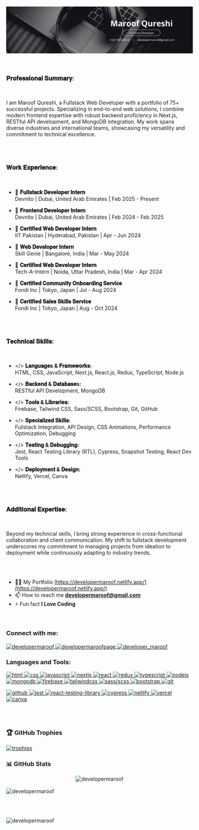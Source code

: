 ![Devloper Maroof](/banner.png)

<br>

<h3>𝐏𝐫𝐨𝐟𝐞𝐬𝐬𝐢𝐨𝐧𝐚𝐥 𝐒𝐮𝐦𝐦𝐚𝐫𝐲:</h3>

<br>

I am Maroof Qureshi, a Fullstack Web Developer with a portfolio of 75+ successful projects. Specializing in end-to-end web solutions, I combine modern frontend expertise with robust backend proficiency in Next.js, RESTful API development, and MongoDB integration. My work spans diverse industries and international teams, showcasing my versatility and commitment to technical excellence.

<br><br>

<h3>𝐖𝐨𝐫𝐤 𝐄𝐱𝐩𝐞𝐫𝐢𝐞𝐧𝐜𝐞:</h3>

<br>

- 💼 **𝐅𝐮𝐥𝐥𝐬𝐭𝐚𝐜𝐤 𝐃𝐞𝐯𝐞𝐥𝐨𝐩𝐞𝐫 𝐈𝐧𝐭𝐞𝐫𝐧**  
  Devnito | Dubai, United Arab Emirates | Feb 2025 - Present

- 💼 **𝐅𝐫𝐨𝐧𝐭𝐞𝐧𝐝 𝐃𝐞𝐯𝐞𝐥𝐨𝐩𝐞𝐫 𝐈𝐧𝐭𝐞𝐫𝐧**  
  Devnito | Dubai, United Arab Emirates | Feb 2024 - Feb 2025

- 💼 **𝐂𝐞𝐫𝐭𝐢𝐟𝐢𝐞𝐝 𝐖𝐞𝐛 𝐃𝐞𝐯𝐞𝐥𝐨𝐩𝐞𝐫 𝐈𝐧𝐭𝐞𝐫𝐧**  
  IIT Pakistan | Hyderabad, Pakistan | Apr - Jun 2024

- 💼 **𝐖𝐞𝐛 𝐃𝐞𝐯𝐞𝐥𝐨𝐩𝐞𝐫 𝐈𝐧𝐭𝐞𝐫𝐧**  
  Skill Genie | Bangalore, India | Mar - May 2024

- 💼 **𝐂𝐞𝐫𝐭𝐢𝐟𝐢𝐞𝐝 𝐖𝐞𝐛 𝐃𝐞𝐯𝐞𝐥𝐨𝐩𝐞𝐫 𝐈𝐧𝐭𝐞𝐫𝐧**  
  Tech-A-Intern | Noida, Uttar Pradesh, India | Mar - Apr 2024

- 💼 **𝐂𝐞𝐫𝐭𝐢𝐟𝐢𝐞𝐝 𝐂𝐨𝐦𝐦𝐮𝐧𝐢𝐭𝐲 𝐎𝐧𝐛𝐨𝐚𝐫𝐝𝐢𝐧𝐠 𝐒𝐞𝐫𝐯𝐢𝐜𝐞**  
  Fondi Inc | Tokyo, Japan | Jul - Aug 2024

- 💼 **𝐂𝐞𝐫𝐭𝐢𝐟𝐢𝐞𝐝 𝐒𝐚𝐥𝐞𝐬 𝐒𝐤𝐢𝐥𝐥𝐬 𝐒𝐞𝐫𝐯𝐢𝐜𝐞**  
  Fondi Inc | Tokyo, Japan | Aug - Oct 2024

<br><br>

<h3>𝐓𝐞𝐜𝐡𝐧𝐢𝐜𝐚𝐥 𝐒𝐤𝐢𝐥𝐥𝐬:</h3>

<br>

- </> **𝐋𝐚𝐧𝐠𝐮𝐚𝐠𝐞𝘀 & 𝐅𝐫𝐚𝐦𝐞𝐰𝐨𝐫𝐤𝐬:**  
  HTML, CSS, JavaScript, Next.js, React.js, Redux, TypeScript, Node.js

- </> **𝐁𝐚𝐜𝐤𝐞𝐧𝐝 & 𝐃𝐚𝐭𝐚𝐛𝐚𝐬𝐞𝘀:**  
  RESTful API Development, MongoDB

- </> **𝐓𝐨𝐨𝐥𝐬 & 𝐋𝐢𝐛𝐫𝐚𝐫𝐢𝐞𝐬:**  
  Firebase, Tailwind CSS, Sass/SCSS, Bootstrap, Git, GitHub

- </> **𝐒𝐩𝐞𝐜𝐢𝐚𝐥𝐢𝐳𝐞𝐝 𝐒𝐤𝐢𝐥𝐥𝐬:**  
  Fullstack Integration, API Design, CSS Animations, Performance Optimization, Debugging

- </> **𝐓𝐞𝐬𝐭𝐢𝐧𝐠 & 𝐃𝐞𝐛𝐮𝐠𝐠𝐢𝐧𝐠:**  
  Jest, React Testing Library (RTL), Cypress, Snapshot Testing, React Dev Tools

- </> **𝐃𝐞𝐩𝐥𝐨𝐲𝐦𝐞𝐧𝐭 & 𝐃𝐞𝐬𝐢𝐠𝐧:**  
  Netlify, Vercel, Canva

<br><br>

<h3>𝐀𝐝𝐝𝐢𝐭𝐢𝐨𝐧𝐚𝐥 𝐄𝐱𝐩𝐞𝐫𝐭𝐢𝐬𝐞:</h3>

<br>

Beyond my technical skills, I bring strong experience in cross-functional collaboration and client communication. My shift to fullstack development underscores my commitment to managing projects from ideation to deployment while continuously adapting to industry trends.

<br><br>

- 👨‍💻 My Portfolio [https://developermaroof.netlify.app/](https://developermaroof.netlify.app/)
- 📫 How to reach me **developermaroof@gmail.com**
- ⚡ Fun fact **I Love Coding**

<br>

<h3 align="left">Connect with me:</h3>
<p align="left">
  <a href="https://linkedin.com/in/developermaroof" target="blank">
    <img align="center" src="https://raw.githubusercontent.com/rahuldkjain/github-profile-readme-generator/master/src/images/icons/Social/linked-in-alt.svg" alt="developermaroof" height="30" width="40" />
  </a>
  <a href="https://fb.com/developermaroofpage" target="blank">
    <img align="center" src="https://raw.githubusercontent.com/rahuldkjain/github-profile-readme-generator/master/src/images/icons/Social/facebook.svg" alt="developermaroofpage" height="30" width="40" />
  </a>
  <a href="https://instagram.com/developer_maroof" target="blank">
    <img align="center" src="https://raw.githubusercontent.com/rahuldkjain/github-profile-readme-generator/master/src/images/icons/Social/instagram.svg" alt="developer_maroof" height="30" width="40" />
  </a>
</p>

<h3 align="left">Languages and Tools:</h3>
<p align="left">

  <a href="https://www.w3schools.com/html/" target="_blank" rel="noreferrer">
    <img src="/skills/html.svg" alt="html" width="40" height="40"/> 
  </a>

  <a href="https://www.w3schools.com/css/" target="_blank" rel="noreferrer">
    <img src="/skills/css.svg" alt="css" width="40" height="40"/> 
  </a>

  <a href="https://www.w3schools.com/js/" target="_blank" rel="noreferrer">
    <img src="/skills/javascript.svg" alt="javascript" width="40" height="40"/> 
  </a>

  <a href="https://nextjs.org/" target="_blank" rel="noreferrer">
    <img src="/skills/nextjs.png" alt="nextjs" width="40" height="40"/> 
  </a>

  <a href="https://react.dev/" target="_blank" rel="noreferrer">
    <img src="/skills/react.svg" alt="react" width="40" height="40"/> 
  </a>

  <a href="https://redux.js.org/" target="_blank" rel="noreferrer">
    <img src="/skills/redux.svg" alt="redux" width="40" height="40"/> 
  </a>

  <a href="https://www.typescriptlang.org/" target="_blank" rel="noreferrer">
    <img src="/skills/typescript.svg" alt="typescript" width="40" height="40"/> 
  </a>

  <a href="https://nodejs.org/" target="_blank" rel="noreferrer">
    <img src="/skills/nodejs.png" alt="nodejs" width="40" height="40"/> 
  </a>

  <a href="https://www.mongodb.com/" target="_blank" rel="noreferrer">
    <img src="/skills/mongodb.png" alt="mongodb" width="40" height="40"/> 
  </a>

  <a href="https://firebase.google.com/" target="_blank" rel="noreferrer">
    <img src="/skills/firebase.png" alt="firebase" width="40" height="40"/> 
  </a>

  <a href="https://tailwindui.com/" target="_blank" rel="noreferrer">
    <img src="/skills/tailwind.svg" alt="tailwindcss" width="40" height="40"/> 
  </a>

  <a href="https://sass-lang.com/" target="_blank" rel="noreferrer">
    <img src="/skills/sass.svg" alt="sass/scss" width="40" height="40"/> 
  </a>

  <a href="https://getbootstrap.com" target="_blank" rel="noreferrer">
    <img src="/skills/bootstrap.svg" alt="bootstrap" width="40" height="40"/> 
  </a>

  <a href="https://git-scm.com/" target="_blank" rel="noreferrer">
    <img src="/skills/git.svg" alt="git" width="40" height="40"/> 
  </a>

</p>

<p>

  <a href="https://github.com/" target="_blank" rel="noreferrer">
    <img src="/skills/github.png" alt="github" width="40" height="40"/> 
  </a>

  <a href="https://jestjs.io/" target="_blank" rel="noreferrer">
    <img src="/skills/jest.svg" alt="jest" width="40" height="40"/> 
  </a>

  <a href="https://testing-library.com/" target="_blank" rel="noreferrer">
    <img src="/skills/rtl.png" alt="react-testing-library" width="40" height="40"/> 
  </a>

  <a href="https://www.cypress.io/" target="_blank" rel="noreferrer">
    <img src="https://encrypted-tbn0.gstatic.com/images?q=tbn:ANd9GcSsKQ7V32n674Gg7oInLiVmEsmM-obBT6lavg&s" alt="cypress" width="40" height="40"/> 
  </a>

  <a href="https://www.netlify.com/" target="_blank" rel="noreferrer">
    <img src="/skills/netlify.png" alt="netlify" width="80" height="40"/> 
  </a>

  <a href="https://vercel.com/" target="_blank" rel="noreferrer">
    <img src="https://w7.pngwing.com/pngs/436/888/png-transparent-vercel-hd-logo-thumbnail.png" alt="vercel" width="40" height="40"/> 
  </a>

  <a href="https://www.canva.com/" target="_blank" rel="noreferrer">
    <img src="/skills/canva.svg" alt="canva" width="40" height="40"/> 
  </a>

</p>
<br><br>

<!-- GitHub Trophies -->
<h3 align="left">🏆 GitHub Trophies</h3>
<p align="left">
  <a href="https://github.com/ryo-ma/github-profile-trophy">
    <img src="https://github-profile-trophy.vercel.app/?username=developermaroof" alt="trophies" />
  </a>
</p>

<!-- GitHub Stats Card -->
<h3 align="left">📊 GitHub Stats</h3>
<p align="center">
  <img src="https://github-readme-stats.vercel.app/api?username=developermaroof&show_icons=true&theme=radical" alt="developermaroof" />
</p>

<p align="left">
  <img align="center" src="https://github-readme-stats.vercel.app/api/top-langs?username=developermaroof&show_icons=true&locale=en&layout=compact" alt="developermaroof" />
</p>
<br><br>

<p align="left">
  <img src="https://komarev.com/ghpvc/?username=developermaroof&label=Profile%20views&color=0e75b6&style=flat" alt="developermaroof" />
</p>
